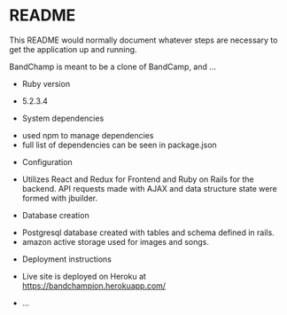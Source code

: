 # README

This README would normally document whatever steps are necessary to get the
application up and running.

BandChamp is meant to be a clone of BandCamp, and ...

* Ruby version
 - 5.2.3.4

* System dependencies
 - used npm to manage dependencies
 - full list of dependencies can be seen in package.json

* Configuration
 - Utilizes React and Redux for Frontend and Ruby on Rails for the backend. API requests made with AJAX and data structure state were formed with jbuilder.

* Database creation
 - Postgresql database created with tables and schema defined in rails.
 - amazon active storage used for images and songs.

* Deployment instructions
 - Live site is deployed on Heroku at https://bandchampion.herokuapp.com/
* ...
